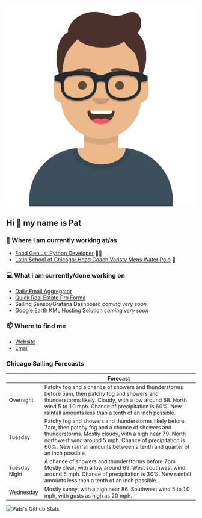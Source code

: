 [![Social banner for p-j-falconer](https://raw.githubusercontent.com/P-J-FALCONER/P-J-FALCONER/master/assets/avataaars.svg)](https://patfalconer.com/)
## Hi :wave: my name is Pat

### 💼 Where I am currently working at/as
- [Food Genius: Python Developer](https://getfoodgenius.com/) 🍔🐍
- [Latin School of Chicago: Head Coach Varisty Mens Water Polo](https://www.latinschool.org/) 🤽


### 💻 What i am currently/done working on
 - [Daily Email Aggregator](https://github.com/P-J-FALCONER/dott_daily_mail)
 - [Quick Real Estate Pro Forma](https://github.com/P-J-FALCONER/henry)
 - Sailing Sensor/Grafana Dashboard *coming very soon*
 - Google Earth KML Hosting Solution *coming very soon*

### 📫 Where to find me
 - [Website](https://patfalconer.com/)
 - [Email](mailto:patrick.j.falconer@gmail.com)


### Chicago Sailing Forecasts
|   | Forecast  |
|---|---|
| Overnight | Patchy fog and a chance of showers and thunderstorms before 5am, then patchy fog and showers and thunderstorms likely. Cloudy, with a low around 68. North wind 5 to 10 mph. Chance of precipitation is 60%. New rainfall amounts less than a tenth of an inch possible. |
| Tuesday | Patchy fog and showers and thunderstorms likely before 7am, then patchy fog and a chance of showers and thunderstorms. Mostly cloudy, with a high near 79. North northwest wind around 5 mph. Chance of precipitation is 60%. New rainfall amounts between a tenth and quarter of an inch possible. |
| Tuesday Night | A chance of showers and thunderstorms before 7pm. Mostly clear, with a low around 69. West southwest wind around 5 mph. Chance of precipitation is 30%. New rainfall amounts less than a tenth of an inch possible. |
| Wednesday | Mostly sunny, with a high near 86. Southwest wind 5 to 10 mph, with gusts as high as 20 mph. |

![Pats's Github Stats](https://github-readme-stats.vercel.app/api?username=p-j-falconer&show_icons=true&theme=radical)
